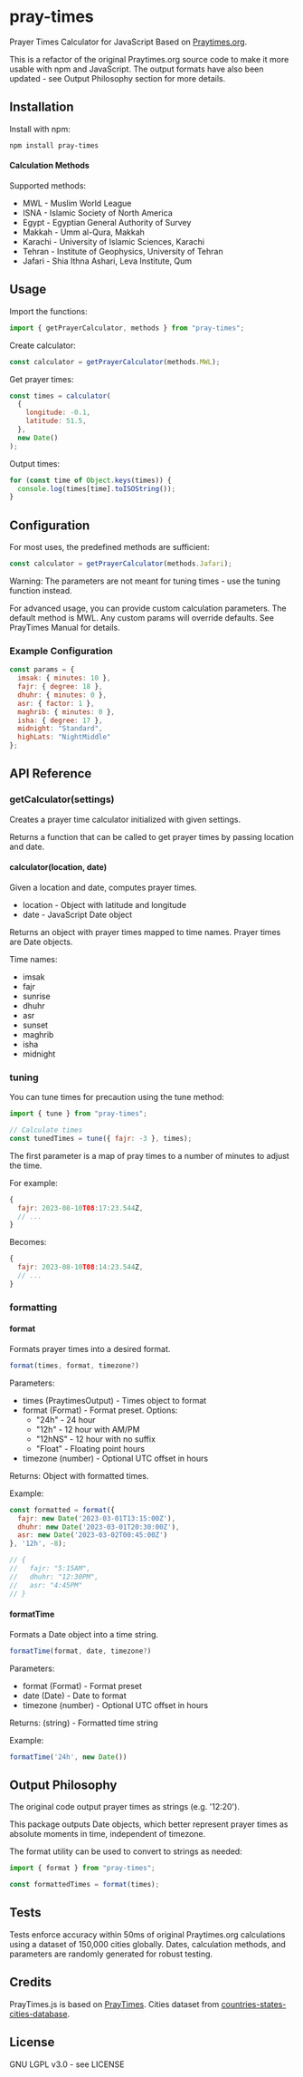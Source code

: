 # pray-times

Prayer Times Calculator for JavaScript Based on [Praytimes.org](https://praytimes.org).

This is a refactor of the original Praytimes.org source code to make it more usable with npm and JavaScript. The output formats have also been updated - see Output Philosophy section for more details.

## Installation

Install with npm:

```
npm install pray-times
```
#### Calculation Methods

Supported methods:

- MWL - Muslim World League
- ISNA - Islamic Society of North America
- Egypt - Egyptian General Authority of Survey
- Makkah - Umm al-Qura, Makkah
- Karachi - University of Islamic Sciences, Karachi
- Tehran - Institute of Geophysics, University of Tehran
- Jafari - Shia Ithna Ashari, Leva Institute, Qum


## Usage

Import the functions:

```js
import { getPrayerCalculator, methods } from "pray-times";
```

Create calculator:

```js
const calculator = getPrayerCalculator(methods.MWL);
```

Get prayer times:

```js
const times = calculator(
  {
    longitude: -0.1,
    latitude: 51.5,
  },
  new Date()
);
```

Output times:

```js
for (const time of Object.keys(times)) {
  console.log(times[time].toISOString());
}
```

## Configuration

For most uses, the predefined methods are sufficient:

```js
const calculator = getPrayerCalculator(methods.Jafari);
```

Warning: The parameters are not meant for tuning times - use the tuning function instead.

For advanced usage, you can provide custom calculation parameters. The default method is MWL. Any custom params will override defaults. See PrayTimes Manual for details.

### Example Configuration

```js
const params = {
  imsak: { minutes: 10 },
  fajr: { degree: 18 },
  dhuhr: { minutes: 0 },
  asr: { factor: 1 },
  maghrib: { minutes: 0 },
  isha: { degree: 17 },
  midnight: "Standard",
  highLats: "NightMiddle"
};
```

## API Reference

### getCalculator(settings)

Creates a prayer time calculator initialized with given settings.

Returns a function that can be called to get prayer times by passing location and date.

#### calculator(location, date)

Given a location and date, computes prayer times.

- location - Object with latitude and longitude
- date - JavaScript Date object

Returns an object with prayer times mapped to time names. Prayer times are Date objects.

Time names:

- imsak
- fajr
- sunrise
- dhuhr
- asr
- sunset
- maghrib
- isha
- midnight

### tuning

You can tune times for precaution using the tune method:

```js
import { tune } from "pray-times";

// Calculate times
const tunedTimes = tune({ fajr: -3 }, times);
```

The first parameter is a map of pray times to a number of minutes to adjust the time.

For example:

```js
{
  fajr: 2023-08-10T08:17:23.544Z,
  // ...
}
```

Becomes:

```js
{
  fajr: 2023-08-10T08:14:23.544Z,
  // ...
}
```

### formatting

#### format

Formats prayer times into a desired format.

```js
format(times, format, timezone?)
```

Parameters:

- times (PraytimesOutput) - Times object to format
- format (Format) - Format preset. Options:
  - "24h" - 24 hour
  - "12h" - 12 hour with AM/PM
  - "12hNS" - 12 hour with no suffix
  - "Float" - Floating point hours
- timezone (number) - Optional UTC offset in hours

Returns: Object with formatted times.

Example:

```js
const formatted = format({
  fajr: new Date('2023-03-01T13:15:00Z'),
  dhuhr: new Date('2023-03-01T20:30:00Z'),
  asr: new Date('2023-03-02T00:45:00Z')
}, '12h', -8);

// {
//   fajr: "5:15AM",
//   dhuhr: "12:30PM",
//   asr: "4:45PM"
// }
```


#### formatTime

Formats a Date object into a time string.

```js
formatTime(format, date, timezone?)
```

Parameters:

- format (Format) - Format preset
- date (Date) - Date to format
- timezone (number) - Optional UTC offset in hours

Returns: (string) - Formatted time string

Example:

```js
formatTime('24h', new Date())
```

## Output Philosophy

The original code output prayer times as strings (e.g. '12:20').

This package outputs Date objects, which better represent prayer times as absolute moments in time, independent of timezone.

The format utility can be used to convert to strings as needed:

```js
import { format } from "pray-times";

const formattedTimes = format(times);
```

## Tests

Tests enforce accuracy within 50ms of original Praytimes.org calculations using a dataset of 150,000 cities globally. Dates, calculation methods, and parameters are randomly generated for robust testing.

## Credits

PrayTimes.js is based on [PrayTimes](http://praytimes.org). Cities dataset from [countries-states-cities-database](https://github.com/dr5hn/countries-states-cities-database).

## License

GNU LGPL v3.0 - see LICENSE
